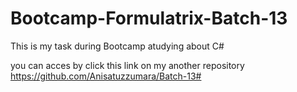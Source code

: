 # Bootcamp-Formulatrix-Batch-13
This is my task during Bootcamp atudying about C#

you can acces by click this link on my another repository
https://github.com/Anisatuzzumara/Batch-13#
